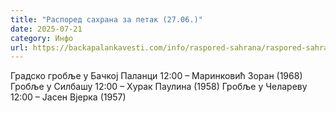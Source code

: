 ```yaml
---
title: "Распоред сахрана за петак (27.06.)"
date: 2025-07-21
category: Инфо
url: https://backapalankavesti.com/info/raspored-sahrana/raspored-sahrana-za-petak-27-06/
---
```


Градско гробље у Бачкој Паланци
12:00 – Маринковић Зоран (1968)
Гробље у Силбашу
12:00 – Хурак Паулина (1958)
Гробље у Челареву
12:00 – Јасен Вјерка (1957)
